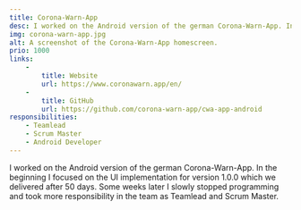 ```yaml
---
title: Corona-Warn-App
desc: I worked on the Android version of the german Corona-Warn-App. In the beginning I focused on the UI implementation for version 1.0.0 which we delivered after 50 days. Some weeks later I slowly stopped programming and took more responsibility in the team as Teamlead and Scrum Master.
img: corona-warn-app.jpg
alt: A screenshot of the Corona-Warn-App homescreen.
prio: 1000
links:
    -
        title: Website
        url: https://www.coronawarn.app/en/
    -
        title: GitHub
        url: https://github.com/corona-warn-app/cwa-app-android
responsibilities: 
    - Teamlead
    - Scrum Master
    - Android Developer
---
```


I worked on the Android version of the german Corona-Warn-App. In the beginning I focused on the UI implementation for version 1.0.0 which we delivered after 50 days. Some weeks later I slowly stopped programming and took more responsibility in the team as Teamlead and Scrum Master.
